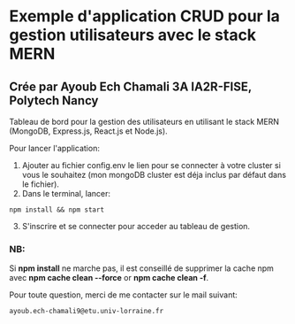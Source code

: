 # Exemple d'application CRUD pour la gestion utilisateurs avec le stack MERN 
## Crée par Ayoub Ech Chamali 3A IA2R-FISE, Polytech Nancy
Tableau de bord pour la gestion des utilisateurs en utilisant le stack MERN (MongoDB, Express.js, React.js et Node.js).

Pour lancer l'application:
  1) Ajouter au fichier config.env le lien pour se connecter à votre cluster si vous le souhaitez (mon mongoDB cluster est déja inclus par défaut dans le fichier).
  2) Dans le terminal, lancer: 
```
npm install && npm start
```
  3) S'inscrire et se connecter pour acceder au tableau de gestion.


### NB:
Si **npm install** ne marche pas, il est conseillé de supprimer la cache npm avec **npm cache clean --force** or **npm cache clean -f**.

Pour toute question, merci de me contacter sur le mail suivant: 
```     
ayoub.ech-chamali9@etu.univ-lorraine.fr
```
